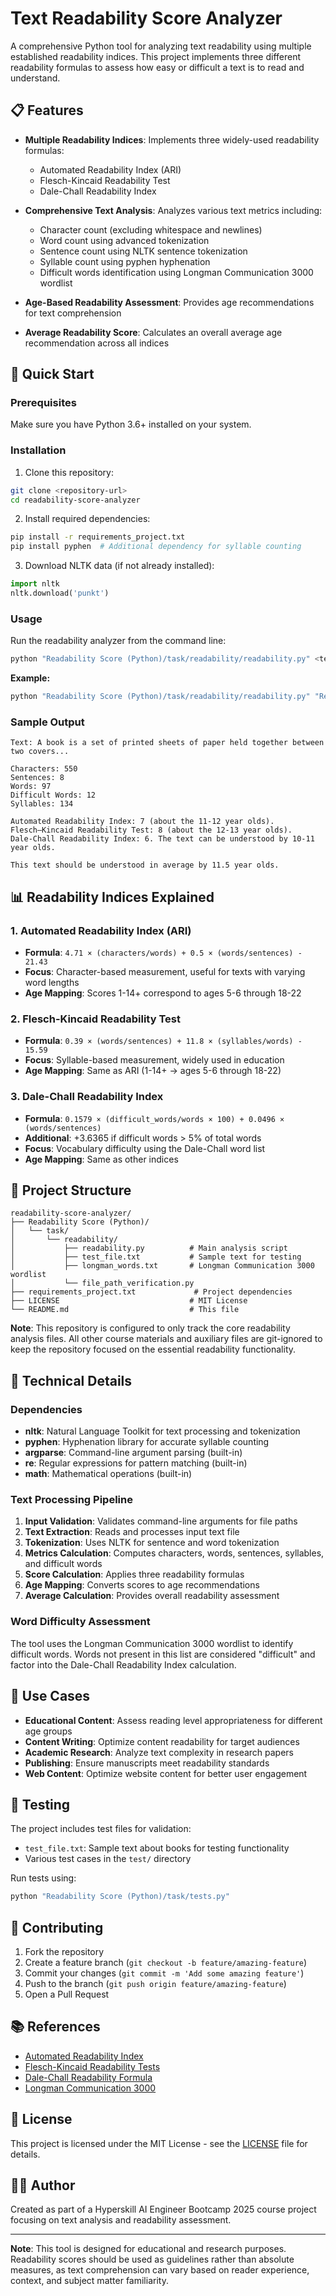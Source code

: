 # Text Readability Score Analyzer

A comprehensive Python tool for analyzing text readability using multiple established readability indices. This project implements three different readability formulas to assess how easy or difficult a text is to read and understand.

## 📋 Features

- **Multiple Readability Indices**: Implements three widely-used readability formulas:
  - Automated Readability Index (ARI)
  - Flesch-Kincaid Readability Test
  - Dale-Chall Readability Index

- **Comprehensive Text Analysis**: Analyzes various text metrics including:
  - Character count (excluding whitespace and newlines)
  - Word count using advanced tokenization
  - Sentence count using NLTK sentence tokenization
  - Syllable count using pyphen hyphenation
  - Difficult words identification using Longman Communication 3000 wordlist

- **Age-Based Readability Assessment**: Provides age recommendations for text comprehension
- **Average Readability Score**: Calculates an overall average age recommendation across all indices

## 🚀 Quick Start

### Prerequisites

Make sure you have Python 3.6+ installed on your system.

### Installation

1. Clone this repository:
```bash
git clone <repository-url>
cd readability-score-analyzer
```

2. Install required dependencies:
```bash
pip install -r requirements_project.txt
pip install pyphen  # Additional dependency for syllable counting
```

3. Download NLTK data (if not already installed):
```python
import nltk
nltk.download('punkt')
```

### Usage

Run the readability analyzer from the command line:

```bash
python "Readability Score (Python)/task/readability/readability.py" <text_file.txt> <longman_words.txt>
```

**Example:**
```bash
python "Readability Score (Python)/task/readability/readability.py" "Readability Score (Python)/task/readability/test_file.txt" "Readability Score (Python)/task/readability/longman_words.txt"
```

### Sample Output

```
Text: A book is a set of printed sheets of paper held together between two covers...

Characters: 550
Sentences: 8
Words: 97
Difficult Words: 12
Syllables: 134

Automated Readability Index: 7 (about the 11-12 year olds).
Flesch–Kincaid Readability Test: 8 (about the 12-13 year olds).
Dale-Chall Readability Index: 6. The text can be understood by 10-11 year olds.

This text should be understood in average by 11.5 year olds.
```

## 📊 Readability Indices Explained

### 1. Automated Readability Index (ARI)
- **Formula**: `4.71 × (characters/words) + 0.5 × (words/sentences) - 21.43`
- **Focus**: Character-based measurement, useful for texts with varying word lengths
- **Age Mapping**: Scores 1-14+ correspond to ages 5-6 through 18-22

### 2. Flesch-Kincaid Readability Test
- **Formula**: `0.39 × (words/sentences) + 11.8 × (syllables/words) - 15.59`
- **Focus**: Syllable-based measurement, widely used in education
- **Age Mapping**: Same as ARI (1-14+ → ages 5-6 through 18-22)

### 3. Dale-Chall Readability Index
- **Formula**: `0.1579 × (difficult_words/words × 100) + 0.0496 × (words/sentences)`
- **Additional**: +3.6365 if difficult words > 5% of total words
- **Focus**: Vocabulary difficulty using the Dale-Chall word list
- **Age Mapping**: Same as other indices

## 📁 Project Structure

```
readability-score-analyzer/
├── Readability Score (Python)/
│   └── task/
│       └── readability/
│           ├── readability.py          # Main analysis script
│           ├── test_file.txt           # Sample text for testing
│           ├── longman_words.txt       # Longman Communication 3000 wordlist
│           └── file_path_verification.py
├── requirements_project.txt             # Project dependencies
├── LICENSE                             # MIT License
└── README.md                           # This file
```

**Note**: This repository is configured to only track the core readability analysis files. All other course materials and auxiliary files are git-ignored to keep the repository focused on the essential readability functionality.

## 🔧 Technical Details

### Dependencies
- **nltk**: Natural Language Toolkit for text processing and tokenization
- **pyphen**: Hyphenation library for accurate syllable counting
- **argparse**: Command-line argument parsing (built-in)
- **re**: Regular expressions for pattern matching (built-in)
- **math**: Mathematical operations (built-in)

### Text Processing Pipeline
1. **Input Validation**: Validates command-line arguments for file paths
2. **Text Extraction**: Reads and processes input text file
3. **Tokenization**: Uses NLTK for sentence and word tokenization
4. **Metrics Calculation**: Computes characters, words, sentences, syllables, and difficult words
5. **Score Calculation**: Applies three readability formulas
6. **Age Mapping**: Converts scores to age recommendations
7. **Average Calculation**: Provides overall readability assessment

### Word Difficulty Assessment
The tool uses the Longman Communication 3000 wordlist to identify difficult words. Words not present in this list are considered "difficult" and factor into the Dale-Chall Readability Index calculation.

## 🎯 Use Cases

- **Educational Content**: Assess reading level appropriateness for different age groups
- **Content Writing**: Optimize content readability for target audiences
- **Academic Research**: Analyze text complexity in research papers
- **Publishing**: Ensure manuscripts meet readability standards
- **Web Content**: Optimize website content for better user engagement

## 🧪 Testing

The project includes test files for validation:
- `test_file.txt`: Sample text about books for testing functionality
- Various test cases in the `test/` directory

Run tests using:
```bash
python "Readability Score (Python)/task/tests.py"
```

## 🤝 Contributing

1. Fork the repository
2. Create a feature branch (`git checkout -b feature/amazing-feature`)
3. Commit your changes (`git commit -m 'Add some amazing feature'`)
4. Push to the branch (`git push origin feature/amazing-feature`)
5. Open a Pull Request

## 📚 References

- [Automated Readability Index](https://en.wikipedia.org/wiki/Automated_readability_index)
- [Flesch-Kincaid Readability Tests](https://en.wikipedia.org/wiki/Flesch%E2%80%93Kincaid_readability_tests)
- [Dale-Chall Readability Formula](https://en.wikipedia.org/wiki/Dale%E2%80%93Chall_readability_formula)
- [Longman Communication 3000](https://www.longmandictionaries.com/about/longman-communication-3000)

## 📄 License

This project is licensed under the MIT License - see the [LICENSE](LICENSE) file for details.

## 👨‍💻 Author

Created as part of a Hyperskill AI Engineer Bootcamp 2025 course project focusing on text analysis and readability assessment.

---

**Note**: This tool is designed for educational and research purposes. Readability scores should be used as guidelines rather than absolute measures, as text comprehension can vary based on reader experience, context, and subject matter familiarity.